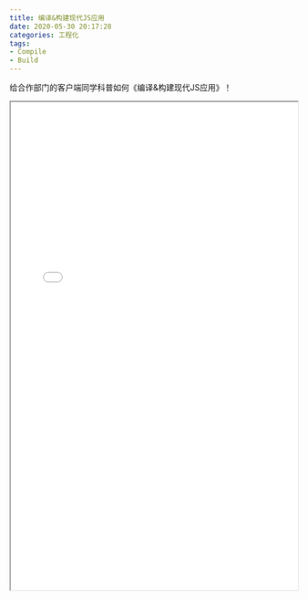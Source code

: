 ```yaml
---
title: 编译&构建现代JS应用
date: 2020-05-30 20:17:28
categories: 工程化
tags:
- Compile
- Build
---
```


给合作部门的客户端同学科普如何《编译&构建现代JS应用》！

<!-- more -->

<iframe width="100%" height="855px" src="/js/pdfjs/web/viewer.html?file=/pdf/编译%26构建现代JS应用.pdf"></iframe>
